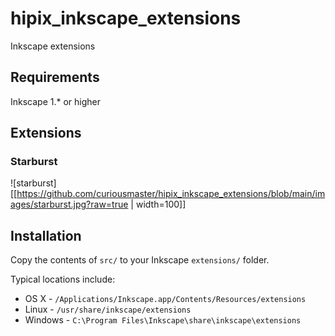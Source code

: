 # hipix_inkscape_extensions
Inkscape extensions
## Requirements
Inkscape 1.* or higher

## Extensions
### Starburst
![starburst][[https://github.com/curiousmaster/hipix_inkscape_extensions/blob/main/images/starburst.jpg?raw=true | width=100]]

## Installation

Copy the contents of `src/` to your Inkscape `extensions/` folder.

Typical locations include:

* OS X - `/Applications/Inkscape.app/Contents/Resources/extensions`
* Linux - `/usr/share/inkscape/extensions`
* Windows - `C:\Program Files\Inkscape\share\inkscape\extensions`
